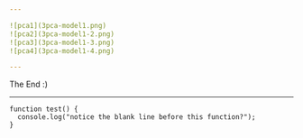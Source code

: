```yaml
---

![pca1](3pca-model1.png)
![pca2](3pca-model1-2.png)
![pca3](3pca-model1-3.png)
![pca4](3pca-model1-4.png)

---
```


The End :)

---


```
function test() {
  console.log("notice the blank line before this function?");
}
```
